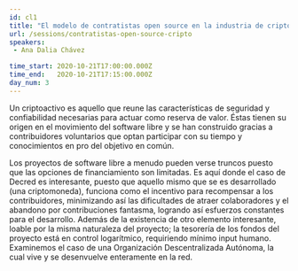 ```yaml
---
id: cl1
title: "El modelo de contratistas open source en la industria de criptomonedas"
url: /sessions/contratistas-open-source-cripto
speakers:
 - Ana Dalia Chávez

time_start: 2020-10-21T17:00:00.000Z
time_end:   2020-10-21T17:15:00.000Z
day_num: 3
---
```


Un criptoactivo es aquello que reune las características de seguridad y confiabilidad necesarias para actuar como reserva de valor. Éstas tienen su origen en el movimiento del software libre y se han construido gracias a contribuidores voluntarios que optan participar con su tiempo y conocimientos en pro del objetivo en común.

Los proyectos de software libre a menudo pueden verse truncos puesto que las opciones de financiamiento son limitadas. Es aquí donde el caso de Decred es interesante, puesto que aquello mismo que se es desarrollado (una criptomoneda), funciona como el incentivo para recompensar a los contribuidores, minimizando así las dificultades de atraer colaboradores y el abandono por contribuciones fantasma, logrando así esfuerzos constantes para el desarrollo. Además de la existencia de otro elemento interesante, loable por la misma naturaleza del proyecto; la tesorería de los fondos del proyecto está en control logarítmico, requiriendo mínimo input humano. Examinemos el caso de una Organización Descentralizada Autónoma, la cual vive y se desenvuelve enteramente en la red.